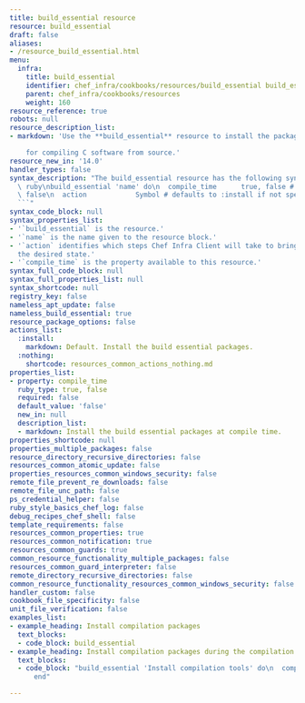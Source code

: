 ```yaml
---
title: build_essential resource
resource: build_essential
draft: false
aliases:
- /resource_build_essential.html
menu:
  infra:
    title: build_essential
    identifier: chef_infra/cookbooks/resources/build_essential build_essential
    parent: chef_infra/cookbooks/resources
    weight: 160
resource_reference: true
robots: null
resource_description_list:
- markdown: 'Use the **build_essential** resource to install the packages required

    for compiling C software from source.'
resource_new_in: '14.0'
handler_types: false
syntax_description: "The build_essential resource has the following syntax:\n\n```\
  \ ruby\nbuild_essential 'name' do\n  compile_time      true, false # default value:\
  \ false\n  action            Symbol # defaults to :install if not specified\nend\n\
  ```"
syntax_code_block: null
syntax_properties_list:
- '`build_essential` is the resource.'
- '`name` is the name given to the resource block.'
- '`action` identifies which steps Chef Infra Client will take to bring the node into
  the desired state.'
- '`compile_time` is the property available to this resource.'
syntax_full_code_block: null
syntax_full_properties_list: null
syntax_shortcode: null
registry_key: false
nameless_apt_update: false
nameless_build_essential: true
resource_package_options: false
actions_list:
  :install:
    markdown: Default. Install the build essential packages.
  :nothing:
    shortcode: resources_common_actions_nothing.md
properties_list:
- property: compile_time
  ruby_type: true, false
  required: false
  default_value: 'false'
  new_in: null
  description_list:
  - markdown: Install the build essential packages at compile time.
properties_shortcode: null
properties_multiple_packages: false
resource_directory_recursive_directories: false
resources_common_atomic_update: false
properties_resources_common_windows_security: false
remote_file_prevent_re_downloads: false
remote_file_unc_path: false
ps_credential_helper: false
ruby_style_basics_chef_log: false
debug_recipes_chef_shell: false
template_requirements: false
resources_common_properties: true
resources_common_notification: true
resources_common_guards: true
common_resource_functionality_multiple_packages: false
resources_common_guard_interpreter: false
remote_directory_recursive_directories: false
common_resource_functionality_resources_common_windows_security: false
handler_custom: false
cookbook_file_specificity: false
unit_file_verification: false
examples_list:
- example_heading: Install compilation packages
  text_blocks:
  - code_block: build_essential
- example_heading: Install compilation packages during the compilation phase
  text_blocks:
  - code_block: "build_essential 'Install compilation tools' do\n  compile_time true\n\
      end"

---
```

